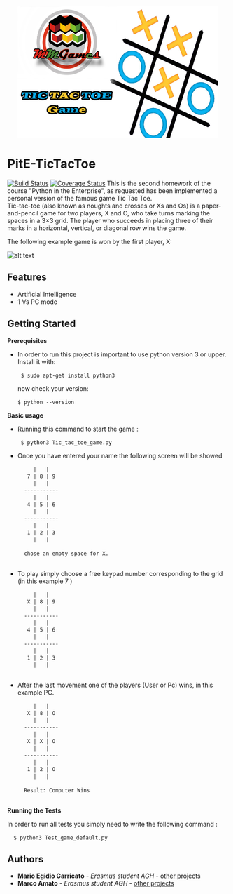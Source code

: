 <p align="center">
  <img width="460" height="300" src="https://github.com/Mario181091/Mario_content/blob/master/Senza%20titolo-3.jpg">
</p>

# PitE-TicTacToe
 
 [![Build Status](https://travis-ci.org/mark91m12/PitE-TicTacToe.svg?branch=master)](https://travis-ci.org/mark91m12/PitE-TicTacToe)     [![Coverage Status](https://coveralls.io/repos/github/mark91m12/PitE-TicTacToe/badge.svg?branch=master)](https://coveralls.io/github/mark91m12/PitE-TicTacToe?branch=master)
This is the second homework of the course "Python in the Enterprise", as requested has been implemented a personal version of the famous game Tic Tac Toe.    
Tic-tac-toe (also known as noughts and crosses or Xs and Os) is a paper-and-pencil game for two players, X and O, who take turns marking the spaces in a 3×3 grid. The player who succeeds in placing three of their marks in a horizontal, vertical, or diagonal row wins the game.

The following example game is won by the first player, X:

![alt text]( https://upload.wikimedia.org/wikipedia/commons/1/1b/Tic-tac-toe-game-1.svg)

## Features

* Artificial Intelligence
* 1 Vs PC mode

## Getting Started

**Prerequisites**
* In order to run this project is important to use python version 3 or upper.                                                    
  Install it with:
  
  ```shell
   $ sudo apt-get install python3
  ```
  now check your version: 
  ```shell
  $ python --version
  ```

**Basic usage**
* Running this command to start the game : 

  ```shell
   $ python3 Tic_tac_toe_game.py
  ```
  
* Once you have entered your name the following screen will be showed  
  
  ```
       |   |   
     7 | 8 | 9  
       |   |   
    -----------
       |   |   
     4 | 5 | 6  
       |   |   
    -----------
       |   |   
     1 | 2 | 3  
       |   |   
    
    chose an empty space for X.            
   
  ```
  
* To play simply choose a free keypad number corresponding to the grid (in this example 7 )

  ```
       |   |   
     X | 8 | 9  
       |   |   
    -----------
       |   |   
     4 | 5 | 6  
       |   |   
    -----------
       |   |   
     1 | 2 | 3  
       |   |    
      
  ```
* After the last movement one of the players (User or Pc) wins, in this example PC. 

  ```
       |   |   
     X | 8 | O  
       |   |   
    -----------
       |   |   
     X | X | O  
       |   |   
    -----------
       |   |   
     1 | 2 | O  
       |   |    
      
    Result: Computer Wins  
    
  ```
**Running the Tests**

In order to run all tests you simply need to write the following command :
  ```shell
    $ python3 Test_game_default.py
  ```

  
## Authors

* **Mario Egidio Carricato** - *Erasmus student AGH* - [other projects](https://github.com/mario181091)
* **Marco Amato** - *Erasmus student AGH* - [other projects](https://github.com/mark91m12)
